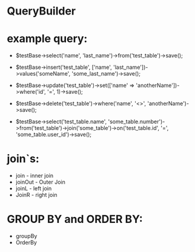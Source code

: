 # QueryBuilder
# example query:

* $testBase->select('name', 'last_name')->from('test_table')->save();

* $testBase->insert('test_table', ['name', 'last_name'])->values('someName', 'some_last_name')->save();
* $testBase->update('test_table')->set(['name' => 'anotherName'])->where('id', '=', 1)->save();
* $testBase->delete('test_table')->where('name', '<>', 'anotherName')->save();
* $testBase->select('test_table.name', 'some_table.number')->from('test_table')->join('some_table')->on('test_table.id', '=', 'some_table.user_id')->save();


# join`s:
* join - inner join
* joinOut - Outer Join
* joinL - left join
* JoinR - right join

# GROUP BY and ORDER BY:
* groupBy
* OrderBy